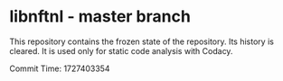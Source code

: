 # libnftnl - master branch

This repository contains the frozen state of the repository.
Its history is cleared. It is used only for static code
analysis with Codacy.

Commit Time: 1727403354